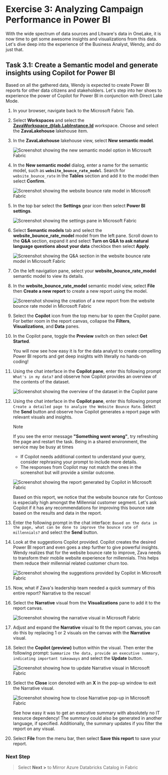# Exercise 3: Analyzing Campaign Performance in Power BI

With the wide spectrum of data sources and Litware's data in OneLake, it is now time to get some awesome insights and visualizations from this data. Let's dive deep into the experience of the Business Analyst, Wendy, and do just that.

## Task 3.1: Create a Semantic model and generate insights using Copilot for Power BI

Based on all the gathered data, Wendy is expected to create Power BI reports for other data citizens and stakeholders. Let's step into her shoes to experience the power of Copilot for Power BI in conjunction with Direct Lake Mode.

1. In your browser, navigate back to the Microsoft Fabric Tab.

2. Select **Workspaces** and select the **ZavaWorkspace_@lab.LabInstance.Id** workspace. Choose and select the **ZavaLakehouse** lakehouse item.

3. In the **ZavaLakehouse** lakehouse view, select **New semantic model**.

    ![Screenshot showing the new semantic model option in Microsoft Fabric](/lab/instructions/media/new-semantic-model.png)

4. In the **New semantic model** dialog, enter a name for the semantic model, such as **`website_bounce_rate_model`**. Search for `website_bounce_rate` in the **Tables** section and add it to the model then select **Confirm**.

    ![Screenshot showing the website bounce rate model in Microsoft Fabric](/lab/instructions/media/website-bounce-rate-model.png)

5. In the top bar select the **Settings** gear icon then select **Power BI settings**.

    ![Screenshot showing the settings pane in Microsoft Fabric](/lab/instructions/media/fabric-settings-pane.png)

6. Select **Semantic models** tab and select the **website_bounce_rate_model** model from the left pane. Scroll down to the **Q&A** section, expand it and select **Turn on Q&A to ask natural language questions about your data** checkbox then select **Apply**.

    ![Screenshot showing the Q&A section in the website bounce rate model in Microsoft Fabric](/lab/instructions/media/website-bounce-rate-model-qa.png)

7. On the left navigation pane, select your **website_bounce_rate_model** semantic model to view its details. 

8. In the **website_bounce_rate_model** semantic model view, select **File** then **Create a new report** to create a new report using the model.

    ![Screenshot showing the creation of a new report from the website bounce rate model in Microsoft Fabric](/lab/instructions/media/website-bounce-rate-model-report.png)

9. Select the **Copilot** icon from the top menu bar to open the Copilot pane. For better room in the report canvas, collapse the **Filters**, **Visualizations**, and **Data** panes.

10. In the Copilot pane, toggle the **Preview** switch on then select **Get Started**.

    You will now see how easy it is for the data analyst to create compelling Power BI reports and get deep insights with literally no hands-on coding!

11. Using the chat interface in the **Copilot pane**, enter this following prompt `What's in my data?` and observe how Copilot provides an overview of the contents of the dataset.

    ![Screenshot showing the overview of the dataset in the Copilot pane](/lab/instructions/media/whats-in-my-data.png)

12. Using the chat interface in the **Copilot pane**, enter this following prompt `Create a detailed page to analyze the Website Bounce Rate`. Select the **Send** button and observe how Copilot generates a report page with relevant visuals and insights.

    > [!NOTE]
    > If you see the error message **"Something went wrong"**, try refreshing the page and restart the task. Being in a shared environment, the service may be busy at times
    > - If Copilot needs additional context to understand your query, consider rephrasing your prompt to include more details.
    > - The responses from Copilot may not match the ones in the screenshot but will provide a similar outcome.

    ![Screenshot showing the report generated by Copilot in Microsoft Fabric](/lab/instructions/media/copilot-report.png)

    Based on this report, we notice that the website bounce rate for Contoso is especially high amongst the Millennial customer segment. Let's ask Copilot if it has any recommendations for improving this bounce rate based on the results and data in the report.

13. Enter the following prompt in the chat interface: `Based on the data in the page, what can be done to improve the bounce rate of millennials?` and select the **Send** button.

14. Look at the suggestions Copilot provided. Copilot creates the desired Power BI report and even goes a step further to give powerful insights. Wendy realizes that for the website bounce rate to improve, Zava needs to transform their mobile website experience for millennials. This helps them reduce their millennial related customer churn too.

    ![Screenshot showing the suggestions provided by Copilot in Microsoft Fabric](/lab/instructions/media/copilot-suggestions.png)

15. Now, what if Zava's leadership team needed a quick summary of this entire report? Narrative to the rescue!

16. Select the **Narrative** visual from the **Visualizations** pane to add it to the report canvas.

    ![Screenshot showing the narrative visual in Microsoft Fabric](/lab/instructions/media/narrative-visual.png)

17. Adjust and expand the **Narrative** visual to fit the report canvas, you can do this by replacing 1 or 2 visuals on the canvas with the **Narrative** visual.

18. Select the **Copilot (preview)** button within the visual. Then enter the following prompt: `Summarize the data, provide an executive summary, indicating important takeaways` and select the **Update** button.

    ![Screenshot showing how to update Narrative visual in Microsoft Fabric](/lab/instructions/media/narrative-update.png)

19. Select the **Close** icon denoted with an **X** in the pop-up window to exit the Narrative visual.

    ![Screenshot showing how to close Narrative pop-up in Microsoft Fabric](/lab/instructions/media/narrative-close.png)

    See how easy it was to get an executive summary with absolutely no IT resource dependency! The summary could also be generated in another language, if specified. Additionally, the summary updates if you filter the report on any visual.

20. Select **File** from the menu bar, then select **Save this report** to save your report.

### Next Step

> Select **Next >** to Mirror Azure Databricks Catalog in Fabric
